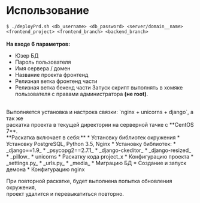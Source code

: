# Использование 
`$ ./deployPrd.sh <db_username> <db_password> <server/domain__name> <frontend_project> <frontend_branch> <backend_branch>` <br>
<br>
**На входе 6 параметров:**
* Юзер БД
* Пароль пользователя
* Имя сервера / домен
* Название проекта фронтенд
* Релизная ветка фронтенд части
* Релизная ветка бекенд части
Запуск скрипт выполнять в хомяке пользователя с правами администратора **(не root)**.
<br>
Выполняется установка и настрока связки: `nginx + unicorns + django`, а так же <br>
раскатка проекта в текущей директории на серверной тачке с **CentOS 7**. <br>
**Раскатка включает в себя:**
* Установку библиотек окружения
* Установку PostgreSQL, Python 3.5, Nginx
* Установку библиотек:
  * _django==1.9_
  * _psycopg2==2.7.1_
  * _django-ckeditor_
  * _django-resized_
  * _pillow_
  * unicorns
* Раскатку кода project_x
* Конфигурацию проекта
  * _settings.py_
  * _urls.py_
  * _media_
* Миграцию БД
* Создание и запуск демона
* Конфигурацию nginx

При повторной раскатке, будет выполнена попытка обновления окружения, <br>проект удалится и перевыкатиться повторно.
